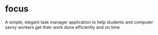 # focus

A simple, elegant task manager application to help students and computer savvy workers get their work done efficiently and on time